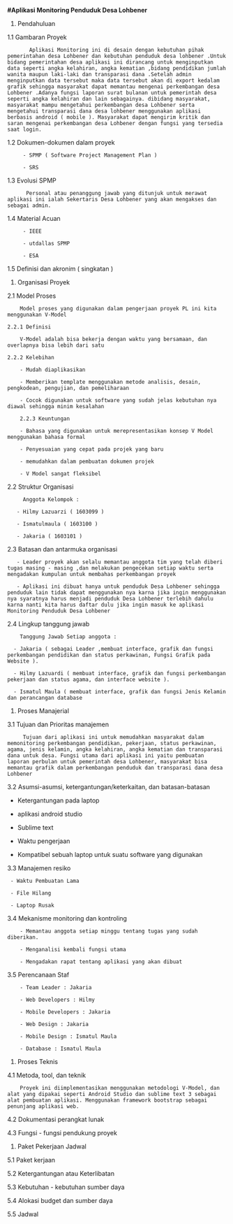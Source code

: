 ﻿﻿﻿﻿﻿﻿﻿﻿﻿﻿﻿**#Aplikasi Monitoring Penduduk Desa Lohbener**>1. Pendahuluan 1.1 Gambaran Proyek           Aplikasi Monitoring ini di desain dengan kebutuhan pihak pemerintahan desa Lohbener dan kebutuhan penduduk desa lohbener .Untuk bidang pemerintahan desa aplikasi ini dirancang untuk menginputkan data seperti angka kelahiran, angka kematian ,bidang pendidikan jumlah wanita maupun laki-laki dan transparasi dana .Setelah admin menginputkan data tersebut maka data tersebut akan di export kedalam grafik sehingga masyarakat dapat memantau mengenai perkembangan desa Lohbener .Adanya fungsi laporan surat bulanan untuk pemerintah desa seperti angka kelahiran dan lain sebagainya. dibidang masyarakat, masyarakat mampu mengetahui perkembangan desa Lohbener serta mengetahui transparasi dana desa lohbener menggunakan aplikasi berbasis android ( mobile ). Masyarakat dapat mengirim kritik dan saran mengenai perkembangan desa Lohbener dengan fungsi yang tersedia saat login.  1.2 Dokumen-dokumen dalam proyek         - SPMP ( Software Project Management Plan )         - SRS 1.3 Evolusi SPMP          Personal atau penanggung jawab yang ditunjuk untuk merawat aplikasi ini ialah Sekertaris Desa Lohbener yang akan mengakses dan sebagai admin. 1.4 Material Acuan          - IEEE		 		 - utdallas SPMP		 		 - ESA 1.5 Definisi dan akronim ( singkatan )1. Organisasi Proyek  2.1 Model Proses  		Model proses yang digunakan dalam pengerjaan proyek PL ini kita menggunakan V-Model			2.2.1 Definisi			V-Model adalah bisa bekerja dengan waktu yang bersamaan, dan overlapnya bisa lebih dari satu			2.2.2 Kelebihan			- Mudah diaplikasikan				- Memberikan template menggunakan metode analisis, desain, pengkodean, pengujian, dan pemeliharaan				- Cocok digunakan untuk software yang sudah jelas kebutuhan nya diawal sehingga minim kesalahan		2.2.3 Keuntungan				- Bahasa yang digunakan untuk merepresentasikan konsep V Model menggunakan bahasa formal				- Penyesuaian yang cepat pada projek yang baru				- memudahkan dalam pembuatan dokumen projek				- V Model sangat fleksibel	  2.2 Struktur Organisasi               Anggota Kelompok :           - Hilmy Lazuarzi ( 1603099 )       - Ismatulmaula ( 1603100 )       - Jakaria ( 1603101 ) 2.3 Batasan dan antarmuka organisasi       - Leader proyek akan selalu memantau anggota tim yang telah diberi tugas masing - masing ,dan melakukan pengecekan setiap waktu serta mengadakan kumpulan untuk membahas perkembangan proyek	   	   - Aplikasi ini dibuat hanya untuk penduduk Desa Lohbener sehingga penduduk lain tidak dapat menggunakan nya karna jika ingin menggunakan nya syaratnya harus menjadi penduduk Desa Lohbener terlebih dahulu karna nanti kita harus daftar dulu jika ingin masuk ke aplikasi Monitoring Penduduk Desa Lohbener 2.4 Lingkup tanggung jawab                  Tanggung Jawab Setiap anggota :      - Jakaria ( sebagai Leader ,membuat interface, grafik dan fungsi perkembangan pendidikan dan status perkawinan, Fungsi Grafik pada Website ).      - Hilmy Lazuardi ( membuat interface, grafik dan fungsi perkembangan pekerjaan dan status agama, dan interface website ).      - Ismatul Maula ( membuat interface, grafik dan fungsi Jenis Kelamin dan perancangan database1. Proses Manajerial 3.1 Tujuan dan Prioritas manajemen                 Tujuan dari aplikasi ini untuk memudahkan masyarakat dalam memonitoring perkembangan pendidikan, pekerjaan, status perkawinan, agama, jenis kelamin, angka kelahiran, angka kematian dan transparasi dana untuk desa. Fungsi utama dari aplikasi ini yaitu pembuatan laporan perbulan untuk pemerintah desa Lohbener, masyarakat bisa memantau grafik dalam perkembangan penduduk dan transparasi dana desa Lohbener 3.2 Asumsi-asumsi, ketergantungan/keterkaitan, dan batasan-batasan   - Ketergantungan pada laptop      - aplikasi android studio      - Sublime text      - Waktu pengerjaan      - Kompatibel sebuah laptop untuk suatu software yang digunakan 3.3 Manajemen resiko         - Waktu Pembuatan Lama         - File Hilang	 	 - Laptop Rusak 3.4 Mekanisme monitoring dan kontroling             - Memantau anggota setiap minggu tentang tugas yang sudah diberikan.               - Menganalisi kembali fungsi utama         - Mengadakan rapat tentang aplikasi yang akan dibuat 3.5 Perencanaan Staf			- Team Leader : Jakaria				- Web Developers : Hilmy				- Mobile Developers : Jakaria				- Web Design : Jakaria				- Mobile Design : Ismatul Maula				- Database : Ismatul Maula1. Proses Teknis  4.1 Metoda, tool, dan teknik 		Proyek ini diimplementasikan menggunakan metodologi V-Model, dan alat yang dipakai seperti Android Studio dan sublime text 3 sebagai alat pembuatan aplikasi. Menggunakan framework bootstrap sebagai penunjang aplikasi web.   4.2 Dokumentasi perangkat lunak 4.3 Fungsi - fungsi pendukung proyek1. Paket Pekerjaan Jadwal  5.1 Paket kerjaan 5.2 Ketergantungan atau Keterlibatan 5.3 Kebutuhan - kebutuhan sumber daya 5.4 Alokasi budget dan sumber daya 5.5 Jadwal